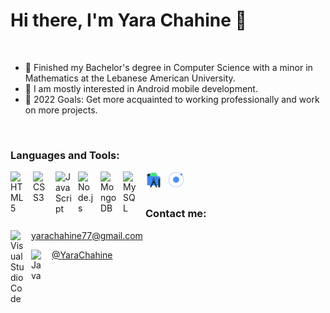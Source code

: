 
<!--
**YaraChahine/YaraChahine** is a ✨ _special_ ✨ repository because its `README.md` (this file) appears on your GitHub profile.
-->
# Hi there, I'm Yara Chahine 👋 

<br>

- 🌱 Finished my Bachelor's degree in Computer Science with a minor in Mathematics at the Lebanese American University.
- 👀 I am mostly interested in Android mobile development.
- 🥅 2022 Goals: Get more acquainted to working professionally and work on more projects.

<br>

### Languages and Tools:

<img align="left" alt="HTML5" width="26px" src="https://cdn.jsdelivr.net/gh/devicons/devicon/icons/html5/html5-original.svg" style="padding-right:10px;" />
<img align="left" alt="CSS3" width="26px" src="https://cdn.jsdelivr.net/gh/devicons/devicon/icons/css3/css3-original.svg" style="padding-right:10px;" />
<img align="left" alt="JavaScript" width="26px" src="https://cdn.jsdelivr.net/gh/devicons/devicon/icons/javascript/javascript-original.svg" style="padding-right:10px;" />
<img align="left" alt="Node.js" width="26px" src="https://cdn.jsdelivr.net/gh/devicons/devicon/icons/nodejs/nodejs-original.svg" style="padding-right:10px;" />
<img align="left" alt="MongoDB" width="26px" src="https://cdn.jsdelivr.net/gh/devicons/devicon/icons/mongodb/mongodb-original.svg" style="padding-right:10px;" />
<img align="left" alt="MySQL" width="26px" src="https://cdn.jsdelivr.net/gh/devicons/devicon/icons/mysql/mysql-original.svg" style="padding-right:10px;" />
<img align="left" alt="MySQL" width="26px" src="https://github.com/devicons/devicon/blob/v2.15.1/icons/androidstudio/androidstudio-original.svg" style="padding-right:10px;" />
<img align="left" alt="MySQL" width="26px" src="https://github.com/devicons/devicon/blob/v2.15.1/icons/ionic/ionic-original.svg" style="padding-right:10px;" />
<br>
<br>

### Contact me:

<img align="left" alt="Visual Studio Code" width="23px" src="https://cdn.jsdelivr.net/gh/devicons/devicon/icons/google/google-original.svg" style="vertical-align:middle;padding-right: 10px;" />

yarachahine77@gmail.com

<img align="left" alt="Java" width="23px" src="https://cdn.jsdelivr.net/gh/devicons/devicon/icons/linkedin/linkedin-original.svg" style="vertical-align: middle; padding-right: 10px;" /> 

[@YaraChahine](https://www.linkedin.com/in/yara-chahine-8432a81a7/)
